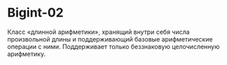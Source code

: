 # Bigint-02
Класс «длинной арифметики», хранящий внутри себя числа произвольной длины и поддерживающий базовые арифметические операции с ними. Поддерживает только беззнаковую целочисленную арифметику.


